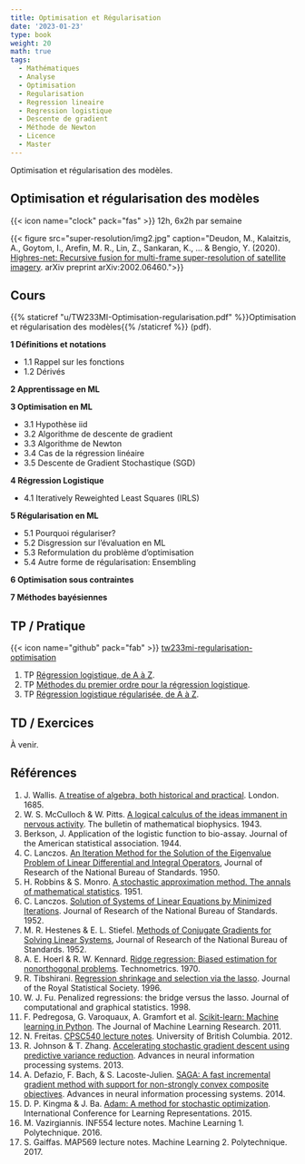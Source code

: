 ```yaml
---
title: Optimisation et Régularisation
date: '2023-01-23'
type: book
weight: 20
math: true
tags:
  - Mathématiques
  - Analyse
  - Optimisation
  - Regularisation
  - Regression lineaire
  - Regression logistique
  - Descente de gradient
  - Méthode de Newton
  - Licence
  - Master
---
```


Optimisation et régularisation des modèles.

<!--more-->

## Optimisation et régularisation des modèles

{{< icon name="clock" pack="fas" >}} 12h, 6x2h par semaine

{{< figure src="super-resolution/img2.jpg" caption="Deudon, M., Kalaitzis, A., Goytom, I., Arefin, M. R., Lin, Z., Sankaran, K., ... & Bengio, Y. (2020). [Highres-net: Recursive fusion for multi-frame super-resolution of satellite imagery](https://arxiv.org/pdf/2002.06460.pdf). arXiv preprint arXiv:2002.06460.">}}

## Cours

{{% staticref "u/TW233MI-Optimisation-regularisation.pdf" %}}Optimisation et régularisation des modèles{{% /staticref %}} (pdf).

<b>1 Définitions et notations</b>
- 1.1 Rappel sur les fonctions
- 1.2 Dérivés

<b>2 Apprentissage en ML</b>

<b>3 Optimisation en ML</b>
- 3.1 Hypothèse iid
- 3.2 Algorithme de descente de gradient
- 3.3 Algorithme de Newton
- 3.4 Cas de la régression linéaire
- 3.5 Descente de Gradient Stochastique (SGD)

<b>4 Régression Logistique</b>
- 4.1 Iteratively Reweighted Least Squares (IRLS)

<b>5 Régularisation en ML</b>
- 5.1 Pourquoi régulariser?
- 5.2 Disgression sur l’évaluation en ML
- 5.3 Reformulation du problème d’optimisation
- 5.4 Autre forme de régularisation: Ensembling

<b>6 Optimisation sous contraintes</b>

<b>7 Méthodes bayésiennes</b>

## TP / Pratique 
{{< icon name="github" pack="fab" >}} [tw233mi-regularisation-optimisation](https://framagit.org/MichelDeudon/tw233mi-regularisation-optimisation)

1. TP [Régression logistique, de A à Z](https://framagit.org/MichelDeudon/tw233mi-regularisation-optimisation/blob/main/td/td1-logistic-regression-az.ipynb).
2. TP [Méthodes du premier ordre pour la régression logistique](https://framagit.org/MichelDeudon/tw233mi-regularisation-optimisation/blob/main/td/td2-regularized-logistic-regression.ipynb).
3. TP [Régression logistique régularisée, de A à Z](https://framagit.org/MichelDeudon/tw233mi-regularisation-optimisation/blob/main/td/td3-regularized-logistic-regression.ipynb).

## TD / Exercices

À venir.

## Références
1. J. Wallis. [A treatise of algebra, both historical and practical](https://royalsocietypublishing.org/doi/10.1098/rstl.1685.0053). London. 1685.
2. W. S. McCulloch & W. Pitts. [A logical calculus of the ideas immanent in nervous activity](https://www.cs.cmu.edu/~./epxing/Class/10715/reading/McCulloch.and.Pitts.pdf). The bulletin of mathematical biophysics. 1943.
3. Berkson, J. Application of the logistic function to bio-assay. Journal of the American statistical association. 1944.
4. C. Lanczos. [An Iteration Method for the Solution of the Eigenvalue Problem of Linear Differential and Integral Operators](https://nvlpubs.nist.gov/nistpubs/jres/045/jresv45n4p255_a1b.pdf), Journal of Research of the National Bureau of Standards. 1950.
5. H. Robbins & S. Monro. [A stochastic approximation method. The annals of mathematical statistics](https://www.columbia.edu/~ww2040/8100F16/RM51.pdf). 1951.
6. C. Lanczos. [Solution of Systems of Linear Equations by Minimized Iterations](https://nvlpubs.nist.gov/nistpubs/jres/049/jresv49n1p33_A1b.pdf). Journal of Research of the National Bureau of Standards. 1952.
7. M. R. Hestenes & E. L. Stiefel. [Methods of Conjugate Gradients for Solving Linear Systems](https://nvlpubs.nist.gov/nistpubs/jres/049/jresv49n6p409_a1b.pdf), Journal of Research of the National Bureau of Standards. 1952.
8. A. E. Hoerl & R. W. Kennard. [Ridge regression: Biased estimation for nonorthogonal problems](https://homepages.math.uic.edu/~lreyzin/papers/ridge.pdf). Technometrics. 1970.
9. R. Tibshirani. [Regression shrinkage and selection via the lasso](https://cs.nyu.edu/~roweis/csc2515-2006/readings/lasso.pdf). Journal of the Royal Statistical Society. 1996.
10. W. J. Fu. Penalized regressions: the bridge versus the lasso. Journal of computational and graphical statistics. 1998.
11. F. Pedregosa, G. Varoquaux, A. Gramfort et al. [Scikit-learn: Machine learning in Python](https://www.jmlr.org/papers/volume12/pedregosa11a/pedregosa11a.pdf). The Journal of Machine Learning Research. 2011.
12. N. Freitas. [CPSC540 lecture notes](https://www.cs.ubc.ca/~nando/540-2013/lectures.html). University of British Columbia. 2012.
13. R. Johnson & T. Zhang. [Accelerating stochastic gradient descent using predictive variance reduction](https://proceedings.neurips.cc/paper/2013/file/ac1dd209cbcc5e5d1c6e28598e8cbbe8-Paper.pdf). Advances in neural information processing systems. 2013.
14. A. Defazio, F. Bach, & S. Lacoste-Julien. [SAGA: A fast incremental gradient method with support for non-strongly convex composite objectives](https://proceedings.neurips.cc/paper_files/paper/2014/file/ede7e2b6d13a41ddf9f4bdef84fdc737-Paper.pdf). Advances in neural information processing systems. 2014.
15. D. P. Kingma & J. Ba. [Adam: A method for stochastic optimization](https://arxiv.org/pdf/1412.6980.pdf). International Conference for Learning Representations. 2015.
16. M. Vazirgiannis. INF554 lecture notes. Machine Learning 1. Polytechnique. 2016.
17. S. Gaiffas. MAP569 lecture notes. Machine Learning 2. Polytechnique. 2017.